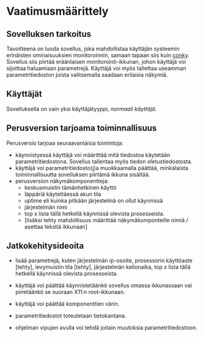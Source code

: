 # Vaatimusmäärittely

## Sovelluksen tarkoitus

Tavoitteena on luoda sovellus, joka mahdollistaa käyttäjän systeemin erinäisten
ominaisuuksien monitoroinnin, samaan tapaan siis kuin [conky](https://en.wikipedia.org/wiki/Conky_(software)).
Sovellus siis piirtää eräänlaisen monitorointi-ikkunan, johon käyttäjä voi sijoittaa
haluamiaan parametrejä. Käyttäjä voi myös tallettaa useamman parametritiedoston joista
valitsemalla saadaan erilaisia näkymiä.

## Käyttäjät

Sovelluksella on vain yksi käyttäjätyyppi, _normaali käyttäjä_.

## Perusversion tarjoama toiminnallisuus

Perusversio tarjoaa seuraavanlaisia toimintoja:
- käynnistyessä käyttäjä voi määrittää mitä tiedostoa käytetään parametritiedostona. Sovellus tallentaa myös tiedon oletustiedostosta.
- käyttäjä voi parametritiedosto(j)a muokkaamalla päättää, minkälaista toiminnallisuutta sovelluksen piirtämä ikkuna sisältää.
- perusversion näkymäkomponentteja:
	- keskusmuistin tämänhetkinen käyttö
	- läppäriä käytettäessä akun tila
	- uptime eli kuinka pitkään järjestelmä on ollut käynnissä
	- järjestelmän nimi
	- top x lista tällä hetkellä käynnissä olevista prosesseista.
	- [lisäksi tehty mahdollisuus määrittää näkymäkomponteille nimiä / asettaa tekstiä ikkunaan]

## Jatkokehitysideoita

- lisää parametrejä, kuten järjestelmän ip-osoite, prosessorin käyttöaste [tehty], levymuistin tila [tehty], järjestelmän kellonaika, top x lista tällä hetkellä käynnissä olevista prosesseista.

- käyttäjä voi päättää käynnistetäänkö sovellus omassa ikkunassaan vai piiretäänkö se suoraan X11:n root-ikkunaan.
- käyttäjä voi päättää komponenttien värin.
- parametritiedostot toteutetaan tietokantana.
- ohjelman vipujen avulla voi tehdä joitain muutoksia parametritiedostoon.
